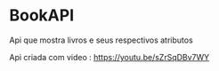 # BookAPI
 Api que mostra livros e seus respectivos atributos
 
 Api criada com video : https://youtu.be/sZrSqDBv7WY
 
 
